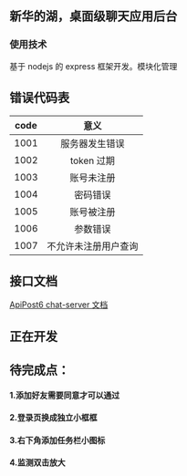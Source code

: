 ## 新华的湖，桌面级聊天应用后台

### 使用技术

基于 nodejs 的 express 框架开发。模块化管理

## 错误代码表

| code |         意义         |
| :--: | :------------------: |
| 1001 |    服务器发生错误    |
| 1002 |      token 过期      |
| 1003 |      账号未注册      |
| 1004 |       密码错误       |
| 1005 |      账号被注册      |
| 1006 |       参数错误       |
| 1007 | 不允许未注册用户查询 |

## 接口文档

[ApiPost6 chat-server 文档](https://console-docs.apipost.cn/preview/fa11bc47a236be4d/8fa8cdeb15b6498e)

## 正在开发

## 待完成点：

#### 1.添加好友需要同意才可以通过

#### 2.登录页换成独立小框框

#### 3.右下角添加任务栏小图标

#### 4.监测双击放大

